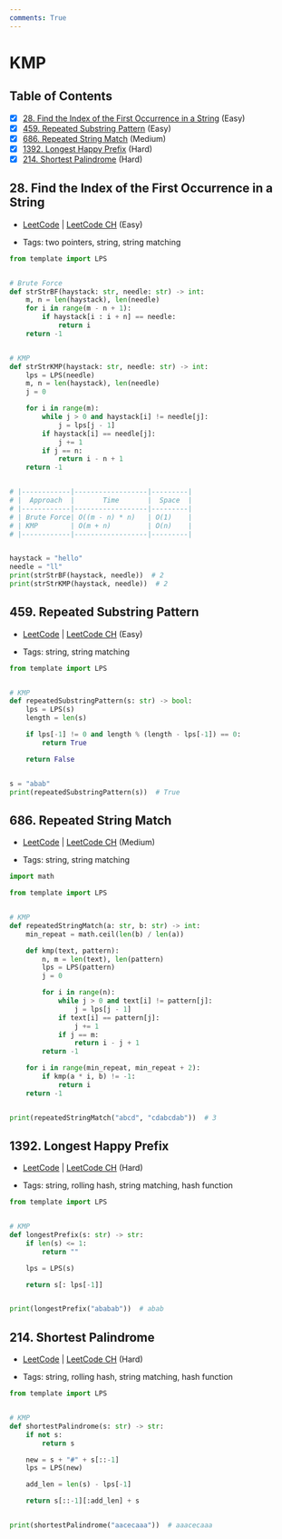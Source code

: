```yaml
---
comments: True
---
```


# KMP

## Table of Contents

- [x] [28. Find the Index of the First Occurrence in a String](https://leetcode.cn/problems/find-the-index-of-the-first-occurrence-in-a-string/) (Easy)
- [x] [459. Repeated Substring Pattern](https://leetcode.cn/problems/repeated-substring-pattern/) (Easy)
- [x] [686. Repeated String Match](https://leetcode.cn/problems/repeated-string-match/) (Medium)
- [x] [1392. Longest Happy Prefix](https://leetcode.cn/problems/longest-happy-prefix/) (Hard)
- [x] [214. Shortest Palindrome](https://leetcode.cn/problems/shortest-palindrome/) (Hard)

## 28. Find the Index of the First Occurrence in a String

-   [LeetCode](https://leetcode.com/problems/find-the-index-of-the-first-occurrence-in-a-string/) | [LeetCode CH](https://leetcode.cn/problems/find-the-index-of-the-first-occurrence-in-a-string/) (Easy)

-   Tags: two pointers, string, string matching
```python title="28. Find the Index of the First Occurrence in a String - Python Solution"
from template import LPS


# Brute Force
def strStrBF(haystack: str, needle: str) -> int:
    m, n = len(haystack), len(needle)
    for i in range(m - n + 1):
        if haystack[i : i + n] == needle:
            return i
    return -1


# KMP
def strStrKMP(haystack: str, needle: str) -> int:
    lps = LPS(needle)
    m, n = len(haystack), len(needle)
    j = 0

    for i in range(m):
        while j > 0 and haystack[i] != needle[j]:
            j = lps[j - 1]
        if haystack[i] == needle[j]:
            j += 1
        if j == n:
            return i - n + 1
    return -1


# |------------|------------------|---------|
# |  Approach  |       Time       |  Space  |
# |------------|------------------|---------|
# | Brute Force| O((m - n) * n)   | O(1)    |
# | KMP        | O(m + n)         | O(n)    |
# |------------|------------------|---------|


haystack = "hello"
needle = "ll"
print(strStrBF(haystack, needle))  # 2
print(strStrKMP(haystack, needle))  # 2

```

## 459. Repeated Substring Pattern

-   [LeetCode](https://leetcode.com/problems/repeated-substring-pattern/) | [LeetCode CH](https://leetcode.cn/problems/repeated-substring-pattern/) (Easy)

-   Tags: string, string matching
```python title="459. Repeated Substring Pattern - Python Solution"
from template import LPS


# KMP
def repeatedSubstringPattern(s: str) -> bool:
    lps = LPS(s)
    length = len(s)

    if lps[-1] != 0 and length % (length - lps[-1]) == 0:
        return True

    return False


s = "abab"
print(repeatedSubstringPattern(s))  # True

```

## 686. Repeated String Match

-   [LeetCode](https://leetcode.com/problems/repeated-string-match/) | [LeetCode CH](https://leetcode.cn/problems/repeated-string-match/) (Medium)

-   Tags: string, string matching
```python title="686. Repeated String Match - Python Solution"
import math

from template import LPS


# KMP
def repeatedStringMatch(a: str, b: str) -> int:
    min_repeat = math.ceil(len(b) / len(a))

    def kmp(text, pattern):
        n, m = len(text), len(pattern)
        lps = LPS(pattern)
        j = 0

        for i in range(n):
            while j > 0 and text[i] != pattern[j]:
                j = lps[j - 1]
            if text[i] == pattern[j]:
                j += 1
            if j == m:
                return i - j + 1
        return -1

    for i in range(min_repeat, min_repeat + 2):
        if kmp(a * i, b) != -1:
            return i
    return -1


print(repeatedStringMatch("abcd", "cdabcdab"))  # 3

```

## 1392. Longest Happy Prefix

-   [LeetCode](https://leetcode.com/problems/longest-happy-prefix/) | [LeetCode CH](https://leetcode.cn/problems/longest-happy-prefix/) (Hard)

-   Tags: string, rolling hash, string matching, hash function
```python title="1392. Longest Happy Prefix - Python Solution"
from template import LPS


# KMP
def longestPrefix(s: str) -> str:
    if len(s) <= 1:
        return ""

    lps = LPS(s)

    return s[: lps[-1]]


print(longestPrefix("ababab"))  # abab

```

## 214. Shortest Palindrome

-   [LeetCode](https://leetcode.com/problems/shortest-palindrome/) | [LeetCode CH](https://leetcode.cn/problems/shortest-palindrome/) (Hard)

-   Tags: string, rolling hash, string matching, hash function
```python title="214. Shortest Palindrome - Python Solution"
from template import LPS


# KMP
def shortestPalindrome(s: str) -> str:
    if not s:
        return s

    new = s + "#" + s[::-1]
    lps = LPS(new)

    add_len = len(s) - lps[-1]

    return s[::-1][:add_len] + s


print(shortestPalindrome("aacecaaa"))  # aaacecaaa

```
